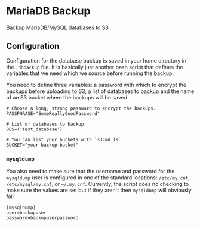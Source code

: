 # MariaDB Backup

Backup MariaDB/MySQL databases to S3.

## Configuration

Configuration for the database backup  is saved in your home directory in the
`.dbbackup` file. It is basically just another bash script that defines the
variables that we need which we source before running the backup.

You need to define three variables: a password with which to encrypt the
backups before uploading to S3, a list of databases to backup and the name of
an S3 bucket where the backups will be saved.

```shell
# Choose a long, strong password to encrypt the backups.
PASSPHRASE="SomeReallyGoodPassword"

# List of databases to backup:
DBS=('test_database')

# You can list your buckets with `s3cmd ls`.
BUCKET="your-backup-bucket"
```

### `mysqldump`

You also need to make sure that the username and password for the `mysqldump`
user is configured in one of the standard locations: `/etc/my.cnf`,
`/etc/mysql/my.cnf`, or `~/.my.cnf`. Currently, the script does no checking
to make sure the values are set but if they aren't then `mysqldump` will
obviously fail.

```
[mysqldump]
user=backupuser
password=backupuserpassword
```
